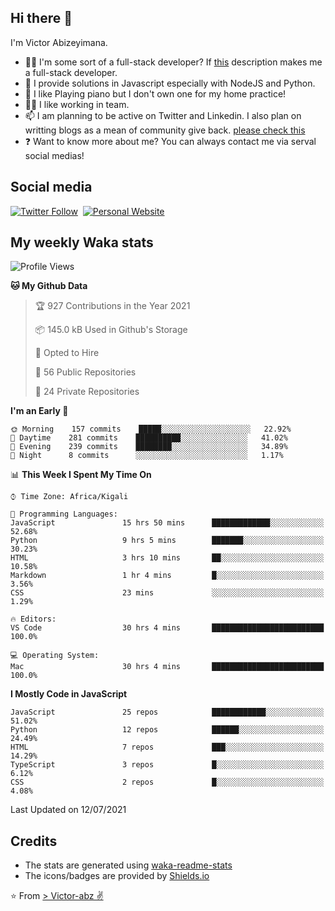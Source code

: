 ## Hi there 👋
I'm Victor Abizeyimana.  
- 👨‍💻 I'm some sort of a full-stack developer? If [this](https://www.w3schools.com/whatis/whatis_fullstack.asp) description makes me a full-stack developer.
- 🌱 I provide solutions in Javascript especially with NodeJS and Python. 
- 🎹 I like Playing piano but I don't own one for my home practice!
- 👯‍♀️ I like working in team.
- 📫 I am planning to be active on Twitter and Linkedin. I also plan on writting blogs as a mean of community give back. [please check this](https://victor-abz.com/)
- ❓ Want to know more about me? You can always contact me via serval social medias!

## Social media
[![Twitter Follow](https://img.shields.io/twitter/follow/vicky_abz?color=%231DA1F2&label=Twitter&style=for-the-badge&logo=twitter&logoColor=ffffff)](https://twitter.com/vicky_abz)
‎‎ [![Personal Website](https://img.shields.io/static/v1?label=visit&message=victor-abz.com&color=%235F021F&style=for-the-badge)](https://victor-abz.com/)

## My weekly Waka stats
<!--START_SECTION:waka-->
![Profile Views](http://img.shields.io/badge/Profile%20Views-0-blue)

**🐱 My Github Data** 

> 🏆 927 Contributions in the Year 2021
 > 
> 📦 145.0 kB Used in Github's Storage 
 > 
> 💼 Opted to Hire
 > 
> 📜 56 Public Repositories 
 > 
> 🔑 24 Private Repositories  
 > 
**I'm an Early 🐤** 

```text
🌞 Morning    157 commits    █████░░░░░░░░░░░░░░░░░░░░   22.92% 
🌆 Daytime    281 commits    ██████████░░░░░░░░░░░░░░░   41.02% 
🌃 Evening    239 commits    ████████░░░░░░░░░░░░░░░░░   34.89% 
🌙 Night      8 commits      ░░░░░░░░░░░░░░░░░░░░░░░░░   1.17%

```


📊 **This Week I Spent My Time On** 

```text
⌚︎ Time Zone: Africa/Kigali

💬 Programming Languages: 
JavaScript               15 hrs 50 mins      █████████████░░░░░░░░░░░░   52.68% 
Python                   9 hrs 5 mins        ███████░░░░░░░░░░░░░░░░░░   30.23% 
HTML                     3 hrs 10 mins       ██░░░░░░░░░░░░░░░░░░░░░░░   10.58% 
Markdown                 1 hr 4 mins         █░░░░░░░░░░░░░░░░░░░░░░░░   3.56% 
CSS                      23 mins             ░░░░░░░░░░░░░░░░░░░░░░░░░   1.29%

🔥 Editors: 
VS Code                  30 hrs 4 mins       █████████████████████████   100.0%

💻 Operating System: 
Mac                      30 hrs 4 mins       █████████████████████████   100.0%

```

**I Mostly Code in JavaScript** 

```text
JavaScript               25 repos            ████████████░░░░░░░░░░░░░   51.02% 
Python                   12 repos            ██████░░░░░░░░░░░░░░░░░░░   24.49% 
HTML                     7 repos             ███░░░░░░░░░░░░░░░░░░░░░░   14.29% 
TypeScript               3 repos             █░░░░░░░░░░░░░░░░░░░░░░░░   6.12% 
CSS                      2 repos             █░░░░░░░░░░░░░░░░░░░░░░░░   4.08%

```



 Last Updated on 12/07/2021
<!--END_SECTION:waka-->

## Credits
- The stats are generated using [waka-readme-stats](https://github.com/anmol098/waka-readme-stats)
- The icons/badges are provided by [Shields.io](https://shields.io/)

⭐️ From [> Victor-abz ✌](https://victor-abz.com/)
